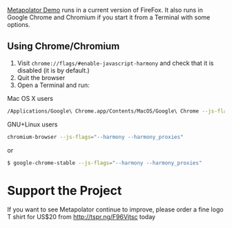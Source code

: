 [Metapolator Demo](http://metapolator.com/purple-pill) runs in a current version of FireFox. 
It also runs in Google Chrome and Chromium if you start it from a Terminal with some options.

## Using Chrome/Chromium

1. Visit `chrome://flags/#enable-javascript-harmony` and check that it is disabled (it is by default.)
2. Quit the browser
3. Open a Terminal and run:

Mac OS X users
```sh
/Applications/Google\ Chrome.app/Contents/MacOS/Google\ Chrome --js-flags="--harmony --harmony_proxies"
```
GNU+Linux users
```sh
chromium-browser --js-flags="--harmony --harmony_proxies"
```
or
```sh
$ google-chrome-stable --js-flags="--harmony --harmony_proxies"
```

# Support the Project

If you want to see Metapolator continue to improve, please order a fine logo T shirt for US$20 from <http://tspr.ng/F96Vjtsc> today
